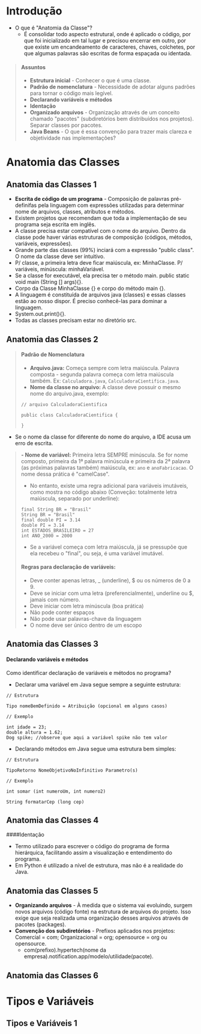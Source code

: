# Introdução
- O que é "Anatomia da Classe"?
  - É consolidar todo aspecto estrutural, onde é aplicado o código, por que foi inicializado em tal lugar e precisou encerrar em outro, por que existe um encandeamento de caracteres, chaves, colchetes, por que algumas palavras são escritas de forma espaçada ou identada. 
>#### Assuntos
>
>- **Estrutura inicial** - Conhecer o que é uma classe.  
>- **Padrão de nomenclatura** - Necessidade de adotar alguns padrões para tornar o código mais legível.  
>- **Declarando variáveis e métodos**
>- **Identação**
>- **Organizado arquivos** - Organização através de um conceito chamado "pacotes" (subdiretórios bem distribuídos nos projetos). Separar classes por pacotes.
>- **Java Beans** - O que é essa convenção para trazer mais clareza e objetividade nas implementações?

# Anatomia das Classes  
## Anatomia das Classes 1  
- **Escrita de código de um programa** - Composição de palavras pré-definifas pela linguagem com expressões utilizadas para determinar nome de arquivos, classes, atributos e métodos.  
- Existem projetos que recomendam que toda a implementação de seu programa seja escrita em inglês.  
- A classe precisa estar compatível com o nome do arquivo. Dentro da classe pode haver várias estruturas de composição (códigos, métodos, variáveis, expressões).  
- Grande parte das classes (99%) inciará com a expressão "public class". O nome da classe deve ser intuitivo.  
- P/ classe, a primeira letra deve ficar maiúscula, ex: MinhaClasse. P/ variáveis, minúscula: minhaVariável.  
- Se a classe for executável, ela precisa ter o método main. public static void main (String [] args){}.  
- Corpo da Classe MinhaClasse {} e corpo do método main {}.  
- A linguagem é constituída de arquivos java (classes) e essas classes estão ao nosso dispor. É preciso conhecê-las para dominar a linguagem.  
- System.out.print(){}.  
- Todas as classes precisam estar no diretório src.
## Anatomia das Classes 2  
> #### Padrão de Nomenclatura
> - **Arquivo.java:** Começa sempre com letra maiúscula. Palavra composta - segunda palavra começa com letra maiúscula também. Ex: ```Calculadora.java```, ```CalculadoraCientifica.java```.  
> - **Nome da classe no arquivo:** A classe deve possuir o mesmo nome do arquivo.java, exemplo:
> ```
> // arquivo CalculadoraCientifica
>
> public class CalculadoraCientifica {
>
>}
> ```
- Se o nome da classe for diferente do nome do arquivo, a IDE acusa um erro de escrita.
> **- Nome de variável:** Primeira letra SEMPRE minúscula. Se for nome composto, primeira da 1ª palavra minúscula e primeira da 2ª palavra (as próximas palavras também) maiúscula, ex: ``` ano ``` e ``` anoFabricacao ```. O nome dessa prática é "camelCase".
> - No entanto, existe uma regra adicional para variáveis imutáveis, como mostra no código abaixo (Conveção: totalmente letra maiúscula, separado por underline):
> ```
> final String BR = "Brasil"
> String BR = "Brasil"
> final double PI = 3.14
> double PI = 3.14
> int ESTADOS_BRASILEIRO = 27
> int ANO_2000 = 2000
> ```
> - Se a variável começa com letra maiúscula, já se pressupõe que ela recebeu o "final", ou seja, é uma variável imutável.
> #### Regras para declaração de variáveis:
> - Deve conter apenas letras, _ (underline), $ ou os números de 0 a 9.
> - Deve se iniciar com uma letra (preferencialmente), underline ou $, jamais com número.
> - Deve iniciar com letra minúscula (boa prática)
> - Não pode conter espaços
> - Não pode usar palavras-chave da linguagem
> - O nome deve ser único dentro de um escopo
## Anatomia das Classes 3
#### Declarando variáveis e métodos
Como identificar declaração de variáveis e métodos no programa? 
- Declarar uma variável em Java segue sempre a seguinte estrutura:
```
// Estrutura

Tipo nomeBemDefinido = Atribuição (opcional em alguns casos)

// Exemplo

int idade = 23;
double altura = 1.62;
Dog spike; //observe que aqui a variável spike não tem valor
```
- Declarando métodos em Java segue uma estrutura bem simples:
```
// Estrutura

TipoRetorno NomeObjetivoNoInfinitivo Parametro(s)

// Exemplo

int somar (int numeroUm, int numero2)

String formatarCep (long cep)
```
## Anatomia das Classes 4

####Identação  
- Termo utilizado para escrever o código do programa de forma hierárquica, facilitando assim a visualização e entendimento do programa.
- Em Python é utilizado a nível de estrutura, mas não é a realidade do Java.
## Anatomia das Classes 5
- **Organizando arquivos** - À medida que o sistema vai evoluindo, surgem novos arquivos (código fonte) na estrutura de arquivos do projeto. Isso exige que seja realizada uma organização desses arquivos através de pacotes (packages).
- **Convenção dos subdiretórios** - Prefixos aplicados nos projetos: Comercial = com; Organizacional = org; opensource = org ou opensource.
  - com(prefixo).hypertech(nome da empresa).notification.app/modelo/utilidade(pacote).
## Anatomia das Classes 6
# Tipos e Variáveis
## Tipos e Variáveis 1
